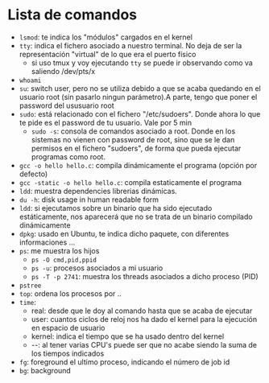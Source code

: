 # Lista de comandos
- `lsmod`: te indica los "módulos" cargados en el kernel
- `tty`: indica el fichero asociado a nuestro terminal. No deja de ser la representación "virtual" de lo que era el puerto físico 
  - si uso tmux y voy ejecutando `tty` se puede ir observando como va saliendo /dev/pts/x
- `whoami`   
- `su`: switch user, pero no se utiliza debido a que se acaba quedando en el usuario root (sin pasarlo ningun parámetro).A parte, tengo que poner el password del ususuario root
- `sudo`: está relacionado con el fichero "/etc/sudoers". Donde ahora lo que te pide es el password de tu usuario. Vale por 5 min 
  - `sudo -s`: consola de comandos asociado a root. Donde en los sistemas no vienen con password de root, sino que se le dan permisos en el fichero "sudoers", de forma que pueda ejecutar programas como root.
- `gcc -o hello hello.c`: compila dinámicamente el programa (opción por defecto)
- `gcc -static -o hello hello.c`: compila estaticamente el programa
- `ldd`: muestra dependencies librerias dinámicas.
- `du -h`: disk usage in human readable form
- `ldd`: si ejecutamos sobre un binario que ha sido ejecutado estáticamente, nos aparecerá que no se trata de un binario compilado dinámicamente
- `dpkg`: usado en Ubuntu, te indica dicho paquete, con diferentes informaciones ...
- `ps`: me muestra los hijos
  - `ps -O cmd,pid,ppid`
  - `ps -u`: procesos asociados a mi usuario
  - `ps -T -p 2741`: muestra los threads asociados a dicho proceso (PID)
- `pstree`
- `top`: ordena los procesos por ..
- `time`:
  - real: desde que le doy al comando hasta que se acaba de ejecutar 
  - user: cuantos ciclos de reloj nos ha dado el kernel para la ejecución en espacio de usuario
  - kernel: indica el tiempo que se ha usado dentro del kernel
  - --: al tener varias CPU's puede ser que no acabe siendo la suma de los tiempos indicados
- `fg`: foreground el ultimo proceso, indicando el número de job id
- `bg`: background


